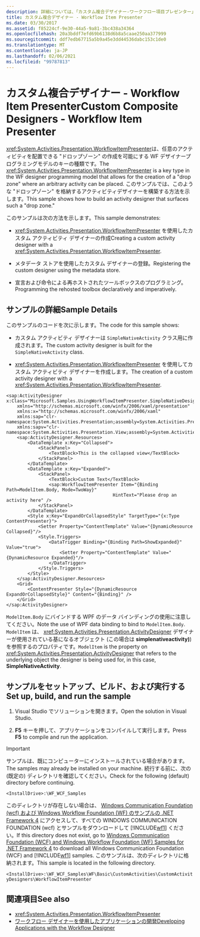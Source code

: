 ```yaml
---
description: 詳細については、「カスタム複合デザイナー-ワークフロー項目プレゼンター」を参照してください。
title: カスタム複合デザイナー - Workflow Item Presenter
ms.date: 03/30/2017
ms.assetid: f85224cf-9e30-44a5-9a81-3bc438a34364
ms.openlocfilehash: 20a3bddf7efd69b6138d6b8a5caae250aa377999
ms.sourcegitcommit: ddf7edb67715a5b9a45e3dd44536dabc153c1de0
ms.translationtype: MT
ms.contentlocale: ja-JP
ms.lasthandoff: 02/06/2021
ms.locfileid: "99787813"
---
```

# <a name="custom-composite-designers---workflow-item-presenter"></a><span data-ttu-id="af186-103">カスタム複合デザイナー - Workflow Item Presenter</span><span class="sxs-lookup"><span data-stu-id="af186-103">Custom Composite Designers - Workflow Item Presenter</span></span>

<span data-ttu-id="af186-104"><xref:System.Activities.Presentation.WorkflowItemPresenter>は、任意のアクティビティを配置できる "ドロップゾーン" の作成を可能にする WF デザイナープログラミングモデルのキーの種類です。</span><span class="sxs-lookup"><span data-stu-id="af186-104">The <xref:System.Activities.Presentation.WorkflowItemPresenter> is a key type in the WF designer programming model that allows for the creation of a "drop zone" where an arbitrary activity can be placed.</span></span> <span data-ttu-id="af186-105">このサンプルでは、このような "ドロップゾーン" を格納するアクティビティデザイナーを構築する方法を示します。</span><span class="sxs-lookup"><span data-stu-id="af186-105">This sample shows how to build an activity designer that surfaces such a "drop zone."</span></span>

<span data-ttu-id="af186-106">このサンプルは次の方法を示します。</span><span class="sxs-lookup"><span data-stu-id="af186-106">This sample demonstrates:</span></span>

- <span data-ttu-id="af186-107"><xref:System.Activities.Presentation.WorkflowItemPresenter> を使用したカスタム アクティビティ デザイナーの作成</span><span class="sxs-lookup"><span data-stu-id="af186-107">Creating a custom activity designer with a <xref:System.Activities.Presentation.WorkflowItemPresenter>.</span></span>

- <span data-ttu-id="af186-108">メタデータ ストアを使用したカスタム デザイナーの登録。</span><span class="sxs-lookup"><span data-stu-id="af186-108">Registering the custom designer using the metadata store.</span></span>

- <span data-ttu-id="af186-109">宣言および命令による再ホストされたツールボックスのプログラミング。</span><span class="sxs-lookup"><span data-stu-id="af186-109">Programming the rehosted toolbox declaratively and imperatively.</span></span>

## <a name="sample-details"></a><span data-ttu-id="af186-110">サンプルの詳細</span><span class="sxs-lookup"><span data-stu-id="af186-110">Sample Details</span></span>

<span data-ttu-id="af186-111">このサンプルのコードを次に示します。</span><span class="sxs-lookup"><span data-stu-id="af186-111">The code for this sample shows:</span></span>

- <span data-ttu-id="af186-112">カスタム アクティビティ デザイナーは `SimpleNativeActivity` クラス用に作成されます。</span><span class="sxs-lookup"><span data-stu-id="af186-112">The custom activity designer is built for the `SimpleNativeActivity` class.</span></span>

- <span data-ttu-id="af186-113"><xref:System.Activities.Presentation.WorkflowItemPresenter> を使用してカスタム アクティビティ デザイナーを作成します。</span><span class="sxs-lookup"><span data-stu-id="af186-113">The creation of a custom activity designer with a <xref:System.Activities.Presentation.WorkflowItemPresenter>.</span></span>

```xaml
<sap:ActivityDesigner x:Class="Microsoft.Samples.UsingWorkflowItemPresenter.SimpleNativeDesigner"
    xmlns="http://schemas.microsoft.com/winfx/2006/xaml/presentation"
    xmlns:x="http://schemas.microsoft.com/winfx/2006/xaml"
    xmlns:sap="clr-namespace:System.Activities.Presentation;assembly=System.Activities.Presentation"
    xmlns:sapv="clr-namespace:System.Activities.Presentation.View;assembly=System.Activities.Presentation">
    <sap:ActivityDesigner.Resources>
        <DataTemplate x:Key="Collapsed">
            <StackPanel>
                <TextBlock>This is the collapsed view</TextBlock>
            </StackPanel>
        </DataTemplate>
        <DataTemplate x:Key="Expanded">
            <StackPanel>
                <TextBlock>Custom Text</TextBlock>
                <sap:WorkflowItemPresenter Item="{Binding Path=ModelItem.Body, Mode=TwoWay}"
                                        HintText="Please drop an activity here" />
            </StackPanel>
        </DataTemplate>
        <Style x:Key="ExpandOrCollapsedStyle" TargetType="{x:Type ContentPresenter}">
            <Setter Property="ContentTemplate" Value="{DynamicResource Collapsed}"/>
            <Style.Triggers>
                <DataTrigger Binding="{Binding Path=ShowExpanded}" Value="true">
                    <Setter Property="ContentTemplate" Value="{DynamicResource Expanded}"/>
                </DataTrigger>
            </Style.Triggers>
        </Style>
    </sap:ActivityDesigner.Resources>
    <Grid>
        <ContentPresenter Style="{DynamicResource ExpandOrCollapsedStyle}" Content="{Binding}" />
    </Grid>
</sap:ActivityDesigner>
```

 <span data-ttu-id="af186-114">`ModelItem.Body` にバインドする WPF のデータ バインディングの使用に注意してください。</span><span class="sxs-lookup"><span data-stu-id="af186-114">Note the use of WPF data binding to bind to `ModelItem.Body`.</span></span> <span data-ttu-id="af186-115">`ModelItem` は、 <xref:System.Activities.Presentation.ActivityDesigner> デザイナーが使用されている基になるオブジェクト (この場合は **simplenativeactivity)**) を参照するのプロパティです。</span><span class="sxs-lookup"><span data-stu-id="af186-115">`ModelItem` is the property on <xref:System.Activities.Presentation.ActivityDesigner> that refers to the underlying object the designer is being used for, in this case, **SimpleNativeActivity**.</span></span>

## <a name="set-up-build-and-run-the-sample"></a><span data-ttu-id="af186-116">サンプルをセットアップ、ビルド、および実行する</span><span class="sxs-lookup"><span data-stu-id="af186-116">Set up, build, and run the sample</span></span>

1. <span data-ttu-id="af186-117">Visual Studio でソリューションを開きます。</span><span class="sxs-lookup"><span data-stu-id="af186-117">Open the solution in Visual Studio.</span></span>

2. <span data-ttu-id="af186-118">**F5** キーを押して、アプリケーションをコンパイルして実行します。</span><span class="sxs-lookup"><span data-stu-id="af186-118">Press **F5** to compile and run the application.</span></span>

> [!IMPORTANT]
> <span data-ttu-id="af186-119">サンプルは、既にコンピューターにインストールされている場合があります。</span><span class="sxs-lookup"><span data-stu-id="af186-119">The samples may already be installed on your machine.</span></span> <span data-ttu-id="af186-120">続行する前に、次の (既定の) ディレクトリを確認してください。</span><span class="sxs-lookup"><span data-stu-id="af186-120">Check for the following (default) directory before continuing.</span></span>
>
> `<InstallDrive>:\WF_WCF_Samples`
>
> <span data-ttu-id="af186-121">このディレクトリが存在しない場合は、 [Windows Communication Foundation (wcf) および Windows Workflow Foundation (WF) のサンプルの .NET Framework 4](https://www.microsoft.com/download/details.aspx?id=21459) にアクセスして、すべての WINDOWS COMMUNICATION FOUNDATION (wcf) とサンプルをダウンロードして [!INCLUDE[wf1](../../../../includes/wf1-md.md)] ください。</span><span class="sxs-lookup"><span data-stu-id="af186-121">If this directory does not exist, go to [Windows Communication Foundation (WCF) and Windows Workflow Foundation (WF) Samples for .NET Framework 4](https://www.microsoft.com/download/details.aspx?id=21459) to download all Windows Communication Foundation (WCF) and [!INCLUDE[wf1](../../../../includes/wf1-md.md)] samples.</span></span> <span data-ttu-id="af186-122">このサンプルは、次のディレクトリに格納されます。</span><span class="sxs-lookup"><span data-stu-id="af186-122">This sample is located in the following directory.</span></span>
>
> `<InstallDrive>:\WF_WCF_Samples\WF\Basic\CustomActivities\CustomActivityDesigners\WorkflowItemPresenter`

## <a name="see-also"></a><span data-ttu-id="af186-123">関連項目</span><span class="sxs-lookup"><span data-stu-id="af186-123">See also</span></span>

- <xref:System.Activities.Presentation.WorkflowItemPresenter>
- [<span data-ttu-id="af186-124">ワークフロー デザイナーを使用したアプリケーションの開発</span><span class="sxs-lookup"><span data-stu-id="af186-124">Developing Applications with the Workflow Designer</span></span>](/visualstudio/workflow-designer/developing-applications-with-the-workflow-designer)
